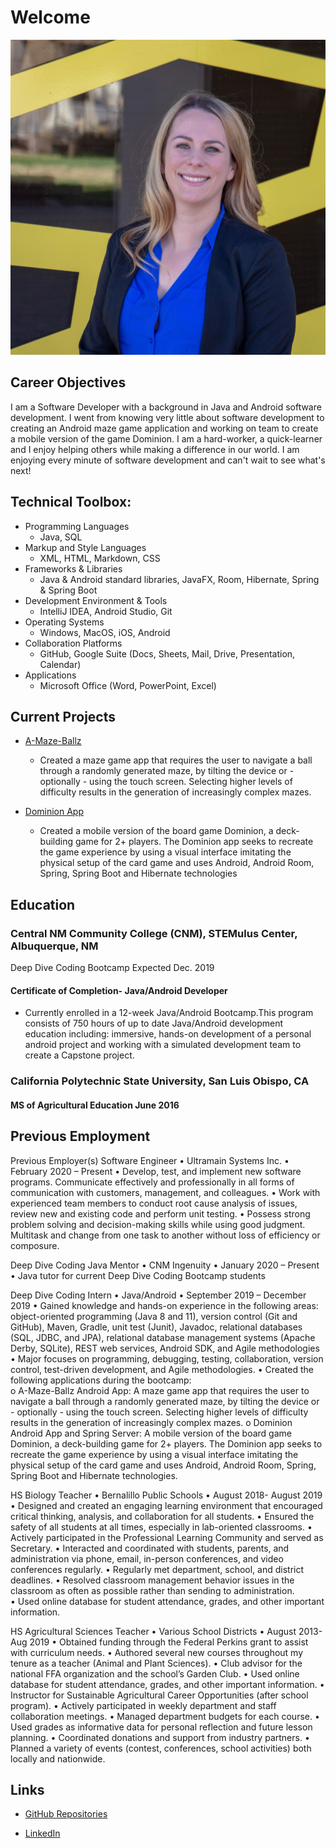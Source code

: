 # Welcome

![sitepicture](IMG_4538.jpg)

## Career Objectives

I am a Software Developer with a background in Java and Android software development. I went from knowing very little about software development to creating an Android maze game application and working on team to create a mobile version of the game Dominion. I am a hard-worker, a quick-learner and I enjoy helping others while making a difference in our world. I am enjoying every minute of software development and can't wait to see what's next! 

## Technical Toolbox:
* Programming Languages
   * Java, SQL
* Markup and Style Languages
   * XML, HTML, Markdown, CSS
* Frameworks & Libraries
   * Java & Android standard libraries, JavaFX, Room, Hibernate, Spring & Spring Boot       
* Development Environment & Tools
   * IntelliJ IDEA, Android Studio, Git
* Operating Systems
   * Windows, MacOS, iOS, Android
* Collaboration Platforms
   * GitHub, Google Suite (Docs, Sheets, Mail, Drive, Presentation, Calendar)
* Applications
   * Microsoft Office (Word, PowerPoint, Excel)



## Current Projects

* [A-Maze-Ballz](https://github.com/edubois9119/a-maze-ballz) 
  *	Created a maze game app that requires the user to navigate a ball through a randomly generated maze, by tilting the device or - optionally - using the touch screen. Selecting higher levels of difficulty results in the generation of increasingly complex mazes.


* [Dominion App](https://dominion-game.github.io/)
  * Created a mobile version of the board game Dominion, a deck-building game for 2+ players. The Dominion app seeks to recreate the game experience by using a visual interface imitating the physical setup of the card game and uses Android, Android Room, Spring, Spring Boot and Hibernate technologies

## Education

### Central NM Community College (CNM), STEMulus Center, Albuquerque, NM
Deep Dive Coding Bootcamp						Expected Dec. 2019

#### Certificate of Completion- Java/Android Developer
  * Currently enrolled in a 12-week Java/Android Bootcamp.This program consists of 750 hours of up to date Java/Android development education including: immersive, hands-on development of a personal android project and working with a simulated development team to create a Capstone project.

### California Polytechnic State University, San Luis Obispo, CA
#### MS of Agricultural Education							June 2016
 

## Previous Employment 

Previous Employer(s)
Software Engineer • Ultramain Systems Inc. • February 2020 – Present
•	Develop, test, and implement new software programs. Communicate effectively and professionally in all forms of communication with customers, management, and colleagues.
•	Work with experienced team members to conduct root cause analysis of issues, review new and existing code and perform unit testing.
•	Possess strong problem solving and decision-making skills while using good judgment. Multitask and change from one task to another without loss of efficiency or composure.

Deep Dive Coding Java Mentor • CNM Ingenuity • January 2020 – Present
•	Java tutor for current Deep Dive Coding Bootcamp students

Deep Dive Coding Intern • Java/Android • September 2019 – December 2019 
•	Gained knowledge and hands-on experience in the following areas: object-oriented programming (Java 8 and 11), version control (Git and GitHub), Maven, Gradle, unit test (Junit), Javadoc, relational databases (SQL, JDBC, and JPA), relational database management systems (Apache Derby, SQLite), REST web services, Android SDK, and Agile methodologies
•	Major focuses on programming, debugging, testing, collaboration, version control, test-driven development, and Agile methodologies.
•	Created the following applications during the bootcamp:  
o	A-Maze-Ballz Android App: A maze game app that requires the user to navigate a ball through a randomly generated maze, by tilting the device or - optionally - using the touch screen. Selecting higher levels of difficulty results in the generation of increasingly complex mazes.
o	Dominion Android App and Spring Server: A mobile version of the board game Dominion, a deck-building game for 2+ players. The Dominion app seeks to recreate the game experience by using a visual interface imitating the physical setup of the card game and uses Android, Android Room, Spring, Spring Boot and Hibernate technologies.

HS Biology Teacher • Bernalillo Public Schools • August 2018- August 2019
•	Designed and created an engaging learning environment that encouraged critical thinking, analysis, and collaboration for all students.
•	Ensured the safety of all students at all times, especially in lab-oriented classrooms.
•	Actively participated in the Professional Learning Community and served as Secretary.
•	Interacted and coordinated with students, parents, and administration via phone, email, in-person conferences, and video conferences regularly.
•	Regularly met department, school, and district deadlines.
•	Resolved classroom management behavior issues in the classroom as often as possible rather than sending to administration.   
•	Used online database for student attendance, grades, and other important information.

HS Agricultural Sciences Teacher • Various School Districts • August 2013- Aug 2019
•	Obtained funding through the Federal Perkins grant to assist with curriculum needs.
•	Authored several new courses throughout my tenure as a teacher (Animal and Plant Sciences).
•	Club advisor for the national FFA organization and the school’s Garden Club.
•	Used online database for student attendance, grades, and other important information. 
•	Instructor for Sustainable Agricultural Career Opportunities (after school program).
•	Actively participated in weekly department and staff collaboration meetings.
•	Managed department budgets for each course.
•	Used grades as informative data for personal reflection and future lesson planning.
•	Coordinated donations and support from industry partners.
•	Planned a variety of events (contest, conferences, school activities) both locally and nationwide.

## Links

* [GitHub Repositories](https://github.com/edubois9119)

* [LinkedIn](https://www.linkedin.com/in/erica-dubois-90b171187/)

